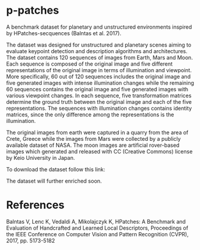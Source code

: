 # p-patches
A benchmark dataset for planetary and unstructured environments inspired by HPatches-secquences (Balntas et al. 2017).

The dataset was designed for unstructured and planetary scenes aiming to evaluate keypoint detection and description algorithms and architectures. The dataset contains 120 sequences of images from Earth, Mars and Moon. Each sequence is composed of the original image and five different representations of the original image in terms of illumination and viewpoint. More specifically, 60 out of 120 sequences includes the original image and five generated images with intense illumination changes while the remaining 60 sequences contains the original image and five generated images with various viewpoint changes. In each sequence, five transformation matrices determine the ground truth between the original image and each of the five representations. The sequences with illumination changes contains identity matrices, since the only difference among the representations is the illumination.

The original images from earth were captured in a quarry from the area of Crete, Greece  while the images from Mars were collected by a publicly available dataset of NASA. The moon images are artificial rover-based images which generated and released with CC (Creative Commons) license by Keio University in Japan.

To download the dataset follow this link: 

The dataset will further enriched soon.

# References
Balntas V, Lenc K, Vedaldi A, Mikolajczyk K, HPatches: A Benchmark and Evaluation of Handcrafted and Learned Local Descriptors, Proceedings of the IEEE Conference on Computer Vision and Pattern Recognition (CVPR), 2017, pp. 5173-5182
